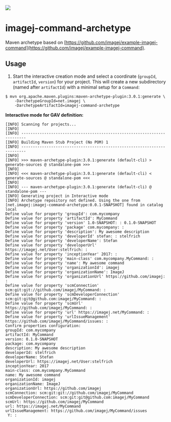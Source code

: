 [![](https://travis-ci.org/imagej/imagej-command-archetype.svg?branch=master)](https://travis-ci.org/imagej/imagej-command-archetype)

imagej-command-archetype
========================

Maven archetype based on [https://github.com/imagej/example-imagej-command](https://github.com/imagej/example-imagej-command).

Usage
-----

1. Start the interactive creation mode and select a coordinate (`groupId`, `artifactId`, `version`) for your project. This will create a new subdirectory (named after `artifactId`) with a minimal setup for a `Command`:

```
$ mvn org.apache.maven.plugins:maven-archetype-plugin:3.0.1:generate \
    -DarchetypeGroupId=net.imagej \
    -DarchetypeArtifactId=imagej-command-archetype
```

**Interactive mode for GAV definition:**
```
[INFO] Scanning for projects...
[INFO]                                                                         
[INFO] ------------------------------------------------------------------------
[INFO] Building Maven Stub Project (No POM) 1
[INFO] ------------------------------------------------------------------------
[INFO] 
[INFO] >>> maven-archetype-plugin:3.0.1:generate (default-cli) > generate-sources @ standalone-pom >>>
[INFO] 
[INFO] <<< maven-archetype-plugin:3.0.1:generate (default-cli) < generate-sources @ standalone-pom <<<
[INFO] 
[INFO] --- maven-archetype-plugin:3.0.1:generate (default-cli) @ standalone-pom ---
[INFO] Generating project in Interactive mode
[INFO] Archetype repository not defined. Using the one from [net.imagej:imagej-command-archetype:0.0.1-SNAPSHOT] found in catalog local
Define value for property 'groupId': com.mycompany
Define value for property 'artifactId': MyCommand
Define value for property 'version' 1.0-SNAPSHOT: : 0.1.0-SNAPSHOT
Define value for property 'package' com.mycompany: : 
Define value for property 'description': My awesome description
Define value for property 'developerId' stefan: : stelfrich
Define value for property 'developerName': Stefan
Define value for property 'developerUrl' https://imagej.net/User:stelfrich: : 
Define value for property 'inceptionYear' 2017: : 
Define value for property 'main-class' com.mycompany.MyCommand: : 
Define value for property 'name': My awesome command
Define value for property 'organizationId': imagej
Define value for property 'organizationName': ImageJ
Define value for property 'organizationUrl' https://github.com/imagej: : 
Define value for property 'scmConnection' scm:git:git://github.com/imagej/MyCommand: : 
Define value for property 'scmDeveloperConnection' scm:git:git@github.com:imagej/MyCommand: : 
Define value for property 'scmUrl' https://github.com/imagej/MyCommand: : 
Define value for property 'url' https://imagej.net/MyCommand: : 
Define value for property 'urlIssueManagement' https://github.com/imagej/MyCommand/issues: : 
Confirm properties configuration:
groupId: com.mycompany
artifactId: MyCommand
version: 0.1.0-SNAPSHOT
package: com.mycompany
description: My awesome description
developerId: stelfrich
developerName: Stefan
developerUrl: https://imagej.net/User:stelfrich
inceptionYear: 2017
main-class: com.mycompany.MyCommand
name: My awesome command
organizationId: imagej
organizationName: ImageJ
organizationUrl: https://github.com/imagej
scmConnection: scm:git:git://github.com/imagej/MyCommand
scmDeveloperConnection: scm:git:git@github.com:imagej/MyCommand
scmUrl: https://github.com/imagej/MyCommand
url: https://imagej.net/MyCommand
urlIssueManagement: https://github.com/imagej/MyCommand/issues
 Y: :
```
